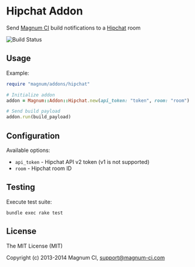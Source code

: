 # Hipchat Addon

Send [Magnum CI](http://magnum-ci.com) build notifications to a [Hipchat](http://hipchat.com) room

![Build Status](https://magnum-ci.com/status/eec71210ee9e5dac3ba8aa4a9205f66e.png)

## Usage

Example:

```ruby
require "magnum/addons/hipchat"

# Initialize addon
addon = Magnum::Addon::Hipchat.new(api_token: "token", room: "room")

# Send build payload
addon.run(build_payload)
```

## Configuration

Available options:

- `api_token` - Hipchat API v2 token (v1 is not supported)
- `room`      - Hipchat room ID

## Testing

Execute test suite:

```
bundle exec rake test
```

## License

The MIT License (MIT)

Copyright (c) 2013-2014 Magnum CI, <support@magnum-ci.com>
